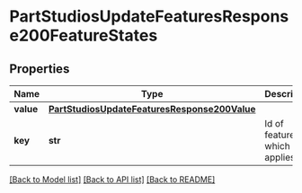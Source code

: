 # PartStudiosUpdateFeaturesResponse200FeatureStates

## Properties
Name | Type | Description | Notes
------------ | ------------- | ------------- | -------------
**value** | [**PartStudiosUpdateFeaturesResponse200Value**](PartStudiosUpdateFeaturesResponse200Value.md) |  | [optional] 
**key** | **str** | Id of feature to which state applies | [optional] 

[[Back to Model list]](../README.md#documentation-for-models) [[Back to API list]](../README.md#documentation-for-api-endpoints) [[Back to README]](../README.md)


